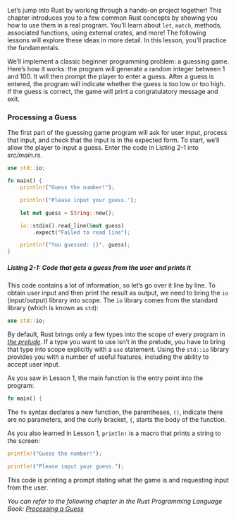 Let’s jump into Rust by working through a hands-on project together! This chapter introduces you to a few common Rust concepts by showing you how to use them in a real program. You’ll learn about `let`, `match`, methods, associated functions, using external crates, and more! The following lessons will explore these ideas in more detail. In this lesson, you’ll practice the fundamentals.

We’ll implement a classic beginner programming problem: a guessing game. Here’s how it works: the program will generate a random integer between 1 and 100. It will then prompt the player to enter a guess. After a guess is entered, the program will indicate whether the guess is too low or too high. If the guess is correct, the game will print a congratulatory message and exit.

### Processing a Guess

The first part of the guessing game program will ask for user input, process that input, and check that the input is in the expected form. To start, we’ll allow the player to input a guess. Enter the code in Listing 2-1 into _src/main.rs_.

```rust
use std::io;

fn main() {
    println!("Guess the number!");

    println!("Please input your guess.");

    let mut guess = String::new();

    io::stdin().read_line(&mut guess)
        .expect("Failed to read line");

    println!("You guessed: {}", guess);
}
```

##### Listing 2-1: Code that gets a guess from the user and prints it

This code contains a lot of information, so let’s go over it line by line. To obtain user input and then print the result as output, we need to bring the `io` (input/output) library into scope. The `io` library comes from the standard library (which is known as `std`):

```rust
use std::io;
```

By default, Rust brings only a few types into the scope of every program in _[the prelude](https://doc.rust-lang.org/stable/std/prelude/index.html)_. If a type you want to use isn’t in the prelude, you have to bring that type into scope explicitly with a `use` statement. Using the `std::io` library provides you with a number of useful features, including the ability to accept user input.

As you saw in Lesson 1, the main function is the entry point into the program:

```rust
fn main() {
```

The `fn` syntax declares a new function, the parentheses, `()`, indicate there are no parameters, and the curly bracket, `{`, starts the body of the function.

As you also learned in Lesson 1, `println!` is a macro that prints a string to the screen:

```rust
println!("Guess the number!");

println!("Please input your guess.");
```

This code is printing a prompt stating what the game is and requesting input from the user.

_You can refer to the following chapter in the Rust Programming Language Book: [Processing a Guess](https://doc.rust-lang.org/stable/book/ch02-00-guessing-game-tutorial.html#processing-a-guess)_